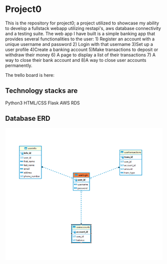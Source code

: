 # Project0

This is the repository for project0; a project utilized to showcase my ability to develop a fullstack webapp utilizing restapi's, aws database connectivity and a testing suite.
The web app I have built is a simple banking app that provides several functionalities to the user: 1) Register an account with a unique username and password 2) Login with that username 3)Set up a user profile
4)Create a banking account 5)Make transactions to deposit or withdraw their money 6) A page to display a list of their transactions 7) A way to close their bank account and 8)A way to close user accounts permanently.

The trello board is here: 

Technology stacks are
----------------------

Python3
HTML/CSS
Flask
AWS RDS

Database ERD
---------------
![image info](./databaseschema.png)